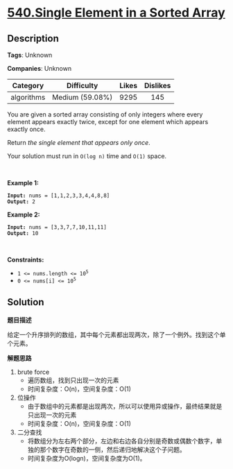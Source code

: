 # [540.Single Element in a Sorted Array](https://leetcode.com/problems/single-element-in-a-sorted-array/description/)

## Description

**Tags**: Unknown

**Companies**: Unknown

|  Category  |   Difficulty    | Likes | Dislikes |
| :--------: | :-------------: | :---: | :------: |
| algorithms | Medium (59.08%) | 9295  |   145    |

<p>You are given a sorted array consisting of only integers where every element appears exactly twice, except for one element which appears exactly once.</p>
<p>Return <em>the single element that appears only once</em>.</p>
<p>Your solution must run in <code>O(log n)</code> time and <code>O(1)</code> space.</p>
<p>&nbsp;</p>
<p><strong class="example">Example 1:</strong></p>
<pre><code><strong>Input:</strong> nums = [1,1,2,3,3,4,4,8,8]
<strong>Output:</strong> 2</code></pre><p><strong class="example">Example 2:</strong></p>
<pre><code><strong>Input:</strong> nums = [3,3,7,7,10,11,11]
<strong>Output:</strong> 10</code></pre>
<p>&nbsp;</p>
<p><strong>Constraints:</strong></p>
<ul>
  <li><code>1 &lt;= nums.length &lt;= 10<sup>5</sup></code></li>
  <li><code>0 &lt;= nums[i] &lt;= 10<sup>5</sup></code></li>
</ul>

## Solution

**题目描述**

给定一个升序排列的数组，其中每个元素都出现两次，除了一个例外。找到这个单个元素。

**解题思路**

1. brute force
   - 遍历数组，找到只出现一次的元素
   - 时间复杂度：O(n)，空间复杂度：O(1)
2. 位操作
   - 由于数组中的元素都是出现两次，所以可以使用异或操作，最终结果就是只出现一次的元素
   - 时间复杂度：O(n)，空间复杂度：O(1)
3. 二分查找
   - 将数组分为左右两个部分，左边和右边各自分别是奇数或偶数个数字，单独的那个数字在奇数的一侧，然后递归地解决这个子问题。
   - 时间复杂度为O(logn)，空间复杂度为O(1)。
